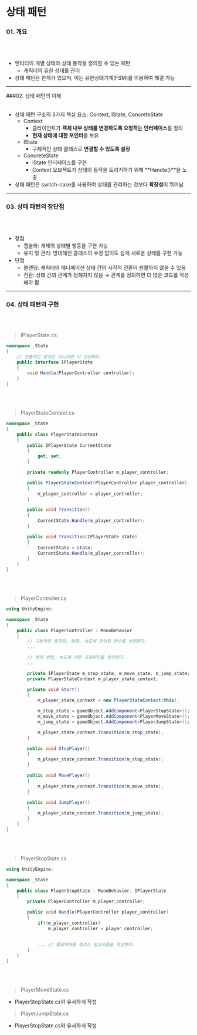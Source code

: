 상태 패턴
===

### 01. 개요
<br></br>
* 엔티티의 개별 상태와 상태 동작을 정의할 수 있는 패턴
    + 캐릭터의 유한 상태를 관리
* 상태 패턴은 한계가 있으며, 이는 유한상태기계(FSM)를 이용하여 해결 가능
-------------------------

###02. 상태 패턴의 이해
<br></br>

* 상태 패턴 구조의 3가지 핵심 요소: Context, IState, ConcreteState
    + Context 
        - 클라이언트가 **객체 내부 상태를 변경하도록 요청하는 인터페이스**를 정의
        - **현재 상태에 대한 포인터**를 보유
    + IState
        - 구체적인 상태 클래스로 **연결할 수 있도록 설정**
    + ConcreteState
        - IState 인터페이스를 구현
        - Context 오브젝트가 상태의 동작을 트리거하기 위해 **Handle()**을 노출
* 상태 패턴은 switch-case를 사용하여 상태를 관리하는 것보다 **확장성**이 뛰어남
-------------------------

### 03. 상태 패턴의 장단점
<br></br>

* 장점
    + 캡슐화: 개체의 상태별 행동을 구현 가능
    + 유지 및 관리: 방대해진 클래스의 수정 없이도 쉽게 새로운 상태를 구현 가능
* 단점
    + 블렌딩: 캐릭터의 애니메이션 상태 간의 시각적 전환이 원활하지 않을 수 있음
    + 전환: 상태 간의 관계가 정해지지 않음 → 관계를 정의하면 더 많은 코드를 작성해야 함
-------------------------

### 04. 상태 패턴의 구현
<br></br>

> IPlayerState.cs
```C#
namespace _State
{
    // 전통적인 방식은 아니지만 더 간단하다.
    public interface IPlayerState
    {
        void Handle(PlayerController controller);
    }
}
```
<br></br>

> PlayerStateContext.cs
```C#
namespace _State
{
    public class PlayerStateContext
    {
        public IPlayerState CurrentState
        {
            get; set;
        }

        private readonly PlayerController m_player_controller;

        public PlayerStateContext(PlayerController player_controller)
        {
            m_player_controller = player_controller;
        }

        public void Transition()
        {
            CurrentState.Handle(m_player_controller);
        }

        public void Transition(IPlayerState state)
        {
            CurrentState = state;
            CurrentState.Handle(m_player_controller);
        }
    }
}
```
<br></br>

> PlayerController.cs
```C#
using UnityEngine;

namespace _State
{
    public class PlayerController : MonoBehavior
    {
        // 기본적인 움직임, 방향, 속도에 관련된 변수를 선언한다.
        ...

        // 현재 방향, 속도에 대한 프로퍼티를 정의한다.
        ...

        private IPlayerState m_stop_state, m_move_state, m_jump_state;      // 플레이어에 대한 각각의 상태를 선언한다.
        private PlayerStateContext m_player_state_context;                  // 플레이어의 상태를 변경할 인터페이스를 선언한다.

        private void Start()
        {
            m_player_state_context = new PlayerStateContext(this);

            m_stop_state = gameObject.AddComponent<PlayerStopState>();
            m_move_state = gameObject.AddComponent<PlayerMoveState>();
            m_jump_state = gameObject.AddComponent<PlayerJumpState>();

            m_player_state_context.Transition(m_stop_state);                // 초기 상태를 설정한다.
        }

        public void StopPlayer()
        {
            m_player_state_context.Transition(m_stop_state);
        }

        public void MovePlayer()
        {
            m_player_state_context.Transition(m_move_state);
        }

        public void JumpPlayer()
        {
            m_player_state_context.Transition(m_jump_state);
        }
    }
}
```
<br></br>

> PlayerStopState.cs
```C#
using UnityEngine;

namespace _State
{
    public class PlayerStopState : MonoBehavior, IPlayerState
    {
        private PlayerController m_player_controller;

        public void Handle(PlayerController player_controller)
        {
            if(!m_player_controller)
                m_player_controller = player_controller;
            

            ... // 플레이어를 멈추는 알고리즘을 작성한다.
        }
    }
}
```
<br></br>

> PlayerMoveState.cs
* PlayerStopState.cs와 유사하게 작성   
> PlayerJumpState.cs   
* PlayerStopState.cs와 유사하게 작성
